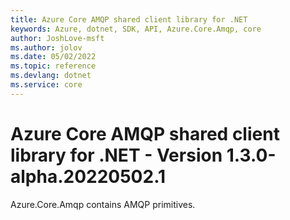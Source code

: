 ```yaml
---
title: Azure Core AMQP shared client library for .NET
keywords: Azure, dotnet, SDK, API, Azure.Core.Amqp, core
author: JoshLove-msft
ms.author: jolov
ms.date: 05/02/2022
ms.topic: reference
ms.devlang: dotnet
ms.service: core
---
```

# Azure Core AMQP shared client library for .NET - Version 1.3.0-alpha.20220502.1 


Azure.Core.Amqp contains AMQP primitives. 

